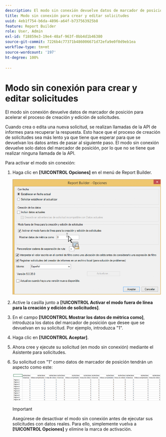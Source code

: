 ```yaml
---
description: El modo sin conexión devuelve datos de marcador de posición para acelerar el proceso de creación y edición de solicitudes.
title: Modo sin conexión para crear y editar solicitudes
uuid: 4eb1f754-b6da-4896-a64f-b737563925b8
feature: Report Builder
role: User, Admin
exl-id: f18859e3-19e4-48af-963f-0bb4d1b46380
source-git-commit: 7226b4c77371b486006671d72efa9e0f0d9eb1ea
workflow-type: tm+mt
source-wordcount: '197'
ht-degree: 100%

---
```


# Modo sin conexión para crear y editar solicitudes

El modo sin conexión devuelve datos de marcador de posición para acelerar el proceso de creación y edición de solicitudes.

Cuando crea o edita una nueva solicitud, se realizan llamadas de la API de informes para recuperar la respuesta. Esto hace que el proceso de creación de solicitudes sea más lento ya que tiene que esperar para que se devuelvan los datos antes de pasar al siguiente paso. El modo sin conexión devuelve solo datos del marcador de posición, por lo que no se tiene que realizar ninguna llamada de la API.

Para activar el modo sin conexión:

1. Haga clic en **[!UICONTROL Opciones]** en el menú de Report Builder.

   ![](assets/offline_mode.png)

1. Active la casilla junto a **[!UICONTROL Activar el modo fuera de línea para la creación y edición de solicitudes]**.
1. En el campo **[!UICONTROL Mostrar los datos de métrica como]**, introduzca los datos del marcador de posición que desee que se devuelvan en su solicitud. Por ejemplo, introduzca &quot;1&quot;.
1. Haga clic en **[!UICONTROL Aceptar]**.
1. Ahora cree y ejecute su solicitud (en modo sin conexión) mediante el Asistente para solicitudes.
1. Su solicitud con &quot;1&quot; como datos de marcador de posición tendrán un aspecto como este:

   ![](assets/offline_mode_example.png)

   >[!IMPORTANT]
   >
   >Asegúrese de desactivar el modo sin conexión antes de ejecutar sus solicitudes con datos reales. Para ello, simplemente vuelva a **[!UICONTROL Opciones]** y elimine la marca de activación.
